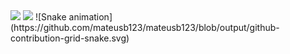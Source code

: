 <img height="180em" src="https://github-readme-stats.vercel.app/api?username=mateusb123&show_icons=true&theme=dracula&include_all_commits=true&count_private=true"/>
<img height="180em" src="https://github-readme-stats.vercel.app/api/top-langs/?username=mateusb123&layout=compact&langs_count=16&theme=dracula"/>
![Snake animation](https://github.com/mateusb123/mateusb123/blob/output/github-contribution-grid-snake.svg)
